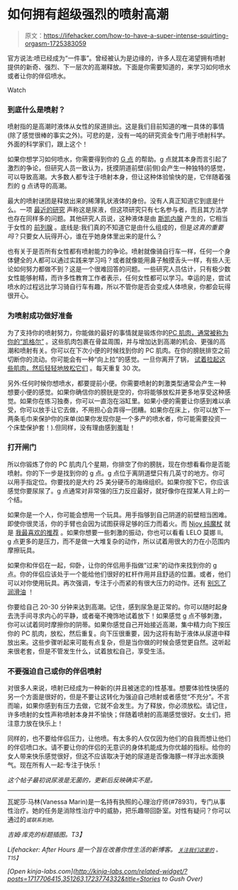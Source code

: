# 如何拥有超级强烈的喷射高潮

> 原文：<https://lifehacker.com/how-to-have-a-super-intense-squirting-orgasm-1725383059>

官方说法:喷已经成为“一件事”。曾经被认为是边缘的，许多人现在渴望拥有喷射提供的新奇、强烈、下一层次的高潮释放。下面是你需要知道的，来学习如何喷水或者让你的伴侣喷水。

Watch

### 到底什么是喷射？

喷射指的是高潮时液体从女性的尿道排出。这是我们目前知道的唯一具体的事情(除了感觉很棒的事实之外)。可悲的是，没有一吨的研究资金专门用于喷射科学。外面的科学家们，跟上这个！

如果你想学习如何喷水，你需要得到你的 [G 点](https://en.wikipedia.org/wiki/G-spot) 的帮助。g 点就其本身而言引起了激烈的争论，但研究人员一致认为，抚摸阴道前壁(前侧)会产生一种独特的感觉，可以导致高潮。大多数人都专注于喷射本身，但让这种体验愉快的是，它伴随着强烈的 g 点诱导的高潮。

最大的喷射谜团是释放出来的稀薄乳状液体的身份。没有人真正知道它到底是什么。一项 [最近的研究](http://www.ncbi.nlm.nih.gov/pubmed/25545022) 声称这是尿液，但这项研究只有七名参与者，而且其方法学也存在同样多的问题。其他研究人员说，这种液体是由 [斯凯内腺](https://en.wikipedia.org/wiki/Skene%27s_gland) 产生的，它相当于女性的 [前列腺](https://en.wikipedia.org/wiki/Prostate) 。底线是:我们真的不知道它是由什么组成的，但是*这真的重要吗*？只要女人玩得开心，谁在乎她身体里出来的是什么？

也有关于是否所有女性都有喷射能力的争论。喷射就像骑自行车一样，任何一个身体健全的人都可以通过实践来学习吗？或者就像能用鼻子触摸舌头一样，有些人无论如何努力都做不到？这是一个很难回答的问题。一些研究人员估计，只有极少数女性能够射精，而许多性教育工作者表示，任何女性都可以学习。幸运的是，尝试喷水的过程远比学习骑自行车有趣，所以不管你是否会变成人体喷泉，你都会玩得很开心。

### 为喷射成功做好准备

为了支持你的喷射努力，你能做的最好的事情就是锻炼你的[PC 肌肉，通常被称为你的“凯格尔”](https://en.wikipedia.org/wiki/Pubococcygeus_muscle) 。这些肌肉包裹在骨盆周围，并与增加达到高潮的机会、更强的高潮和喷射有关。你可以在下次小便的时候找到你的 PC 肌肉。在你的膀胱排空之前切断你的流动。你可能会有一种“向上拉”的感觉。一旦你离开了锅， [试着拉起这些肌肉，然后轻轻地放松它们](http://vitals.lifehacker.com/eight-s-exercises-to-boost-your-bedroom-strength-1689037807#_ga=1.161797556.98392234.1438719319) 。每天重复 30 次。

另外:任何时候你想喷水，都要提前小便。你需要喷射的刺激类型通常会产生一种想要小便的感觉。如果你确信你的膀胱是空的，你将能够放松并更多地享受这种感觉。如果你在练习独奏，你可以一直泡在浴缸里。如果小便的需要让你感到难以承受，你可以放手让它去做，不用担心会弄得一团糟。如果你在床上，你可以放下一两条毛巾来保护你的床单(如果你发现你是一个多产的喷水者，你可能需要投资一个床垫保护套！).但同样，没有理由感到羞耻！

### 打开闸门

所以你锻炼了你的 PC 肌肉几个星期，你排空了你的膀胱，现在你想看看你是否能喷射。你的下一步是找到你的 g 点。g 点位于离阴道壁只有几英寸的地方。你可以用手指定位。你要找的是大约 25 美分硬币的海绵组织。如果你按下它，你应该感觉你要尿尿了。g 点通常对非常强的压力反应最好，就好像你在捏某人背上的一个结。

如果你是一个人，你可能会想用一个玩具。用手指够到自己阴道的前壁相当困难。即使你很灵活，你的手臂也会因为试图获得足够的压力而着火。而 [Njoy 纯魔杖](http://www.babeland.com/Njoy-Pure-Wand/d/2732) 就是 [我最喜欢的推荐](http://afterhours.lifehacker.com/sex-toy-review-the-njoy-pure-wand-delivers-amazing-g-s-1697760619#_ga=1.39489579.98392234.1438719319) 。如果你想要一些刺激的振动，你也可以看看 LELO 莫娜 II。g 点更多的是压力，而不是做一大堆复杂的动作，所以试着用很大的力在小范围内摩擦玩具。

如果你和伴侣在一起，仰卧，让你的伴侣用手指做“过来”的动作来找到你的 g 点。你的伴侣应该处于一个能给他们很好的杠杆作用并且舒适的位置。或者，他们可以对你使用玩具。再次强调，专注于小而紧的有很大压力的动作。还有 [别忘了润滑油](http://afterhours.lifehacker.com/how-to-find-the-perfect-lube-for-any-kind-of-sex-1703983134#_ga=1.155714994.840211027.1447695655) ！

你要给自己 20-30 分钟来达到高潮。记住，感到尿急是正常的。你可以随时起身去洗手间寻求内心的平静，或者毫不掩饰地试着放下！如果感觉 g 点不够刺激，你可以试着同时摩擦你的阴蒂。如果你感觉自己开始接近高潮，集中精力向下按压你的 PC 肌肉，放松，然后重复。向下压很重要，因为这将有助于液体从尿道中释放出来。这些步骤听起来可能有点复杂，但是当你做的时候会感觉更自然。这听起来很老套，但是不管发生什么，试着放松自己，享受生活。

### 不要强迫自己或你的伴侣喷射

对很多人来说，喷射已经成为一种新的(并且被迷恋的)性基准。想要体验性快感的另一个方面是很好的，但是不要让这转化为强迫自己喷射或者感觉“不充分”。不言而喻，如果你感到有压力去做，它就不会发生。为了释放，你必须放松。请记住，许多喷射的女性声称喷射本身并不愉快；伴随着喷射的高潮感觉很好。女士们，把注意力放在快乐上！

同样的，也不要给伴侣压力，让他喷。有太多的人仅仅因为他们的自我而想让他们的伴侣喷口水。请不要让你的伴侣的无意识的身体机能成为你优越的指标。给你的女人带来快乐感觉很好，但这不应该取决于她的尿道是否像海豚一样浮出水面换气。现在所有人一起:专注于快乐！

*这个帖子最初说尿液是无菌的，更新后反映确实不是。*

* * *

瓦妮莎·马林(Vanessa Marin)是一名持有执照的心理治疗师(#78931)，专门从事性治疗。她的任务是消除性治疗中的威胁，把乐趣带回卧室。对性有疑问？你可以通过的[<small></small>](mailto:Vanessa.Marin@Lifehacker.com)*<small>*或联系到她。*</small>* 

*吉姆·库克的标题插图。T3】*

*Lifehacker: After Hours 是一个旨在改善你性生活的新博客。 [<small>*关注我们这里的*</small>](https://twitter.com/LHAfterHours) <small>*。*T15】</small>*

*[Open *kinja-labs.com*](http://kinja-labs.com/related-widget/?posts=1717706415,351263,1723774332&title=Stories to Gush Over)*